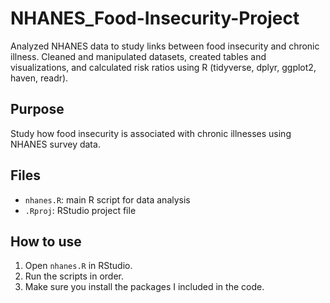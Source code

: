# NHANES_Food-Insecurity-Project
Analyzed NHANES data to study links between food insecurity and chronic illness. Cleaned and manipulated datasets, created tables and visualizations, and calculated risk ratios using R (tidyverse, dplyr, ggplot2, haven, readr). 

## Purpose
Study how food insecurity is associated with chronic illnesses using NHANES survey data.

## Files
- `nhanes.R`: main R script for data analysis
- `.Rproj`: RStudio project file

## How to use
1. Open `nhanes.R` in RStudio.
2. Run the scripts in order.
3. Make sure you install the packages I included in the code. 
